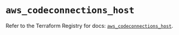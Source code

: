 # `aws_codeconnections_host`

Refer to the Terraform Registry for docs: [`aws_codeconnections_host`](https://registry.terraform.io/providers/hashicorp/aws/6.10.0/docs/resources/codeconnections_host).
